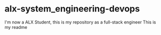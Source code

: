 # alx-system_engineering-devops
I'm now a ALX Student, this is my repository as a full-stack engineer
This is my readme

